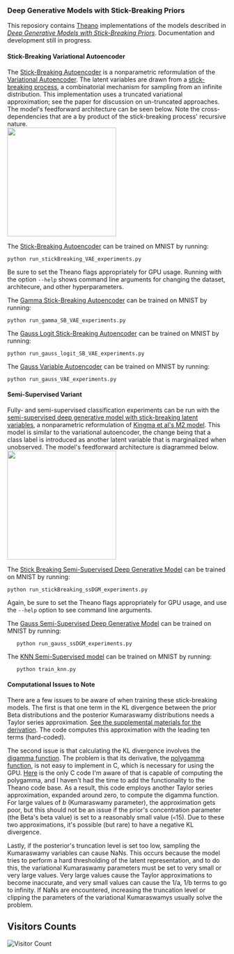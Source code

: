 ### Deep Generative Models with Stick-Breaking Priors
This reposiory contains [Theano](https://github.com/Theano) implementations of the models described in [*Deep Generative Models with Stick-Breaking Priors*](http://arxiv.org/abs/1605.06197).  Documentation and development still in progress.   

#### Stick-Breaking Variational Autoencoder
The [Stick-Breaking Autoencoder](https://github.com/enalisnick/stick-breaking_dgms/blob/master/models/StickBreaking_VAE.py) is a nonparametric reformulation of the [Variational Autoencoder](https://arxiv.org/abs/1312.6114).  The latent variables are drawn from a [stick-breaking process](http://blog.shakirm.com/2015/12/machine-learning-trick-of-the-day-6-tricks-with-sticks/), a combinatorial mechanism for sampling from an infinite distribution.  This implementation uses a truncated variational approximation; see the paper for discussion on un-truncated approaches.  The model's feedforward architecture can be seen below.  Note the cross-dependencies that are a by product of the stick-breaking process' recursive nature.  
<img src="http://www.ics.uci.edu/~enalisni/SBAE_arch.png" width="250">

The [Stick-Breaking Autoencoder](https://github.com/umeshsejwani/variable_autoencoder/blob/master/run_stickBreaking_VAE_experiments.py) can be trained on MNIST by running:

    python run_stickBreaking_VAE_experiments.py
    
Be sure to set the Theano flags appropriately for GPU usage.  Running with the option ```--help``` shows command line arguments for changing the dataset, architecure, and other hyperparameters.

The [Gamma Stick-Breaking Autoencoder](https://github.com/umeshsejwani/variable_autoencoder/blob/master/run_gamma_SB_VAE_experiments.py) can be trained on MNIST by running:

    python run_gamma_SB_VAE_experiments.py
    
The [Gauss Logit Stick-Breaking Autoencoder](https://github.com/umeshsejwani/variable_autoencoder/blob/master/run_gauss_logit_SB_VAE_experiments.py) can be trained on MNIST by running:

    python run_gauss_logit_SB_VAE_experiments.py

The [Gauss Variable Autoencoder](https://github.com/umeshsejwani/variable_autoencoder/blob/master/run_gauss_VAE_experiments.py) can be trained on MNIST by running:

    python run_gauss_VAE_experiments.py

#### Semi-Supervised Variant
Fully- and semi-supervised classification experiments can be run with the [semi-supervised deep generative model with stick-breaking latent variables](https://github.com/enalisnick/stick-breaking_dgms/blob/master/models/ss_StickBreaking_DGM.py), a nonparametric reformulation of [Kingma et al's M2 model](http://arxiv.org/abs/1406.5298).  This model is similar to the variational autoencoder, the change being that a class label is introduced as another latent variable that is marginalized when unobserved.  The model's feedforward architecture is diagrammed below.  
<img src="http://www.ics.uci.edu/~enalisni/NP-SSDGM_arch.png" width="250">

The [Stick Breaking Semi-Supervised Deep Generative Model](https://github.com/umeshsejwani/variable_autoencoder/blob/master/run_stickBreaking_ssDGM_experiments.py) can be trained on MNIST by running:

    python run_stickBreaking_ssDGM_experiments.py
    
Again, be sure to set the Theano flags appropriately for GPU usage, and use the ```--help``` option to see command line arguments.

The [Gauss Semi-Supervised Deep Generative Model](https://github.com/umeshsejwani/variable_autoencoder/blob/master/run_gauss_ssDGM_experiments.py) can be trained on MNIST by running:

   
       python run_gauss_ssDGM_experiments.py

The [KNN Semi-Supervised model](https://github.com/umeshsejwani/variable_autoencoder/blob/master/semi_supervised_knn/train_knn.py) can be trained on MNIST by running:
    
       python train_knn.py 
   
   
#### Computational Issues to Note
There are a few issues to be aware of when training these stick-breaking models.  The first is that one term in the KL divergence between the prior Beta distributions and the posterior Kumaraswamy distributions needs a Taylor series approximation.  [See the supplemental materials for the derivation](http://www.ics.uci.edu/~enalisni/sb_dgm_supp_mat.pdf).  The code computes this approximation with the leading ten terms (hard-coded).

The second issue is that calculating the KL divergence involves the [digamma function](https://en.wikipedia.org/wiki/Digamma_function).  The problem is that its derivative, the [polygamma function](https://en.wikipedia.org/wiki/Polygamma_function), is not easy to implement in C, which is necessary for using the GPU.  [Here](https://sourceforge.net/p/mcmc-jags/code-0/ci/default/tree/src/jrmath/polygamma.c) is the only C code I'm aware of that is capable of computing the polygamma, and I haven't had the time to add the functionality to the Theano code base.  As a result, this code employs another Taylor series approximation, expanded around zero, to compute the digamma function.  For large values of *b* (Kumaraswamy parameter), the approximation gets poor, but this should not be an issue if the prior's concentration parameter (the Beta's beta value) is set to a reasonably small value (`<`15).  Due to these two approximations, it's possible (but rare) to have a negative KL divergence. 

Lastly, if the posterior's truncation level is set too low, sampling the Kumaraswamy variables can cause NaNs.  This occurs because the model tries to perform a hard thresholding of the latent representation, and to do this, the variational Kumaraswamy parameters must be set to very small or very large values.  Very large values cause the Taylor approximations to become inaccurate, and very small values can cause the 1/a, 1/b terms to go to infinity.  If NaNs are encountered, increasing the truncation level or clipping the parameters of the variational Kumaraswamys usually solve the problem. 

## Visitors Counts

![Visitor Count](https://profile-counter.glitch.me/sb_vae/count.svg)



